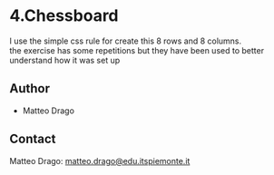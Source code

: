 
# 4.Chessboard
I use the simple css rule for create this 8 rows and 8 columns.  
the exercise has some repetitions but they have been used to better understand how it was set up



## Author
* Matteo Drago

## Contact
Matteo Drago: matteo.drago@edu.itspiemonte.it